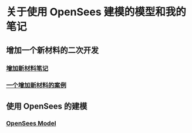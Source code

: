 # 关于使用 OpenSees 建模的模型和我的笔记

## 增加一个新材料的二次开发

### [增加新材料笔记](https://github.com/Mengsen-W/NoteBook/blob/master/OpenSees/AddNewMaterial.md "AddNewMaterial")

### [一个增加新材料的案例](https://github.com/Mengsen-W/OpenSees/tree/NewMaterial "SteelFiberCompositeBar")

## 使用 OpenSees 的建模

### [OpenSees Model](https://github.com/Mengsen-W/OpenSeesFiles "OpenSeesModel")